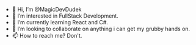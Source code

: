 - 👋 Hi, I’m @MagicDevDudek
- 👀 I’m interested in FullStack Development.
- 🌱 I’m currently learning React and C#.
- 💞️ I’m looking to collaborate on anything i can get my grubby hands on.
- 📫 How to reach me? Don't.

<!---
MagicDevDudek/MagicDevDudek is a ✨ special ✨ repository because its `README.md` (this file) appears on your GitHub profile.
You can click the Preview link to take a look at your changes.
--->
